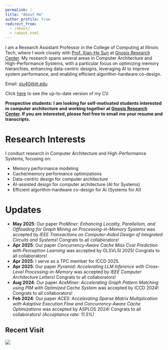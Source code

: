 ```yaml
---
permalink: /
title: "About Me"
author_profile: true
redirect_from:
  - /about/
  - /about.html
---
```


I am a Research Assistant Professor in the College of Computing at Illinois Tech, where I work closely with [Prof. Xian-He Sun](http://www.cs.iit.edu/~scs/sun/biography.html) at [Gnosis Research Center](https://grc.iit.edu/). My research spans several areas in Computer Architecture and High-Performance Systems, with a particular focus on optimizing memory hierarchies, enhancing data-centric designs, leveraging AI to improve system performance, and enabling efficient algorithm-hardware co-design.

Email: xlu40@iit.edu

Click [here](../cv) to see the up-to-date version of my CV.

<b>Prospective students: I am looking for self-motivated students interested in computer architecture and working together at [Gnosis Research Center](https://grc.iit.edu/). If you are interested, please feel free to email me your resume and transcripts.</b>

Research Interests
======
I conduct research in Computer Architecture and High-Performance Systems, focusing on:
- Memory performance modeling
- Cache/memory performance optimizations
- Data-centric design for computer architecture
- AI-assisted design for computer architecture (AI for Systems)
- Efficient algorithm-hardware co-design for AI (Systems for AI)

Updates
======
- **May 2025**: Our paper *ProMiner: Enhancing Locality, Parallelism, and Offloading for Graph Mining on Processing-in-Memory Systems* was accepted by *IEEE Transactions on Computer-Aided Design of Integrated Circuits and Systems*! Congrats to all collaborators!
- **Apr 2025**: Our paper *Concurrency-Aware Cache Miss Cost Prediction with Perceptron Learning* was accepted by GLSVLSI 2025! Congrats to all collaborators!
- **Apr 2025**: I serve as a TPC member for ICCD 2025.
- **Apr 2025**: Our paper *Pyramid: Accelerating LLM Inference with Cross-Level Processing-in-Memory* was accepted by *IEEE Computer Architecture Letters*! Congrats to all collaborators!
- **Aug 2024**: Our paper *AceMiner: Accelerating Graph Pattern Matching using PIM with Optimized Cache System* was accepted by ICCD 2024! Congrats to all collaborators!
- **Feb 2024**: Our paper *ACES: Accelerating Sparse Matrix Multiplication with Adaptive Execution Flow and Concurrency-Aware Cache Optimizations* was accepted by ASPLOS 2024! Congrats to all collaborators! *(Acceptance rate: 11.5%)*




## Recent Visit

<a href="https://clustrmaps.com/site/1byqg"  title="Visit tracker"><img src="//www.clustrmaps.com/map_v2.png?d=bsYxMGsaNlwJCwQ8pgkgt0Arixg1DL3me1GDZRUAgL8&cl=ffffff" /></a>
